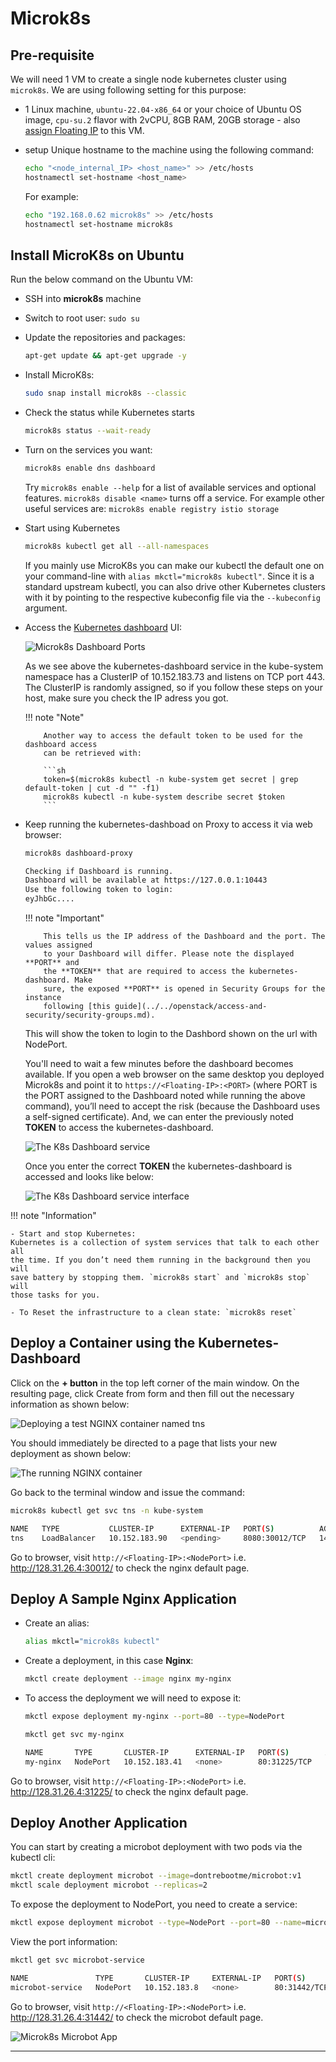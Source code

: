# Microk8s

## Pre-requisite

We will need 1 VM to create a single node kubernetes cluster using `microk8s`.
We are using following setting for this purpose:

- 1 Linux machine, `ubuntu-22.04-x86_64` or your choice of Ubuntu OS image,
  `cpu-su.2` flavor with 2vCPU, 8GB RAM, 20GB storage - also [assign Floating IP](../../openstack/create-and-connect-to-the-VM/assign-a-floating-IP.md)
  to this VM.

- setup Unique hostname to the machine using the following command:

    ```sh
    echo "<node_internal_IP> <host_name>" >> /etc/hosts
    hostnamectl set-hostname <host_name>
    ```

    For example:

    ```sh
    echo "192.168.0.62 microk8s" >> /etc/hosts
    hostnamectl set-hostname microk8s
    ```

## Install MicroK8s on Ubuntu

Run the below command on the Ubuntu VM:

- SSH into **microk8s** machine

- Switch to root user: `sudo su`

- Update the repositories and packages:

    ```sh
    apt-get update && apt-get upgrade -y
    ```

- Install MicroK8s:

    ```sh
    sudo snap install microk8s --classic
    ```

- Check the status while Kubernetes starts

    ```sh
    microk8s status --wait-ready
    ```

- Turn on the services you want:

    ```sh
    microk8s enable dns dashboard
    ```

    Try `microk8s enable --help` for a list of available services and optional features.
    `microk8s disable <name>` turns off a service. For example other useful services
    are: `microk8s enable registry istio storage`

- Start using Kubernetes

    ```sh
    microk8s kubectl get all --all-namespaces
    ```

    If you mainly use MicroK8s you can make our kubectl the default one on your
    command-line with `alias mkctl="microk8s kubectl"`. Since it is a standard
    upstream kubectl, you can also drive other Kubernetes clusters with it by
    pointing to the respective kubeconfig file via the `--kubeconfig` argument.

- Access the [Kubernetes dashboard](https://kubernetes.io/docs/tasks/access-application-cluster/web-ui-dashboard/)
  UI:

    ![Microk8s Dashboard Ports](images/microk8s_dashboard_ports.png)

    As we see above the kubernetes-dashboard service in the kube-system namespace
    has a ClusterIP of 10.152.183.73 and listens on TCP port 443. The ClusterIP
    is randomly assigned, so if you follow these steps on your host, make sure
    you check the IP adress you got.

    !!! note "Note"

          Another way to access the default token to be used for the dashboard access
          can be retrieved with:

          ```sh
          token=$(microk8s kubectl -n kube-system get secret | grep default-token | cut -d "" -f1)
          microk8s kubectl -n kube-system describe secret $token
          ```

- Keep running the kubernetes-dashboad on Proxy to access it via web browser:

    ```sh
    microk8s dashboard-proxy

    Checking if Dashboard is running.
    Dashboard will be available at https://127.0.0.1:10443
    Use the following token to login:
    eyJhbGc....
    ```

    !!! note "Important"

          This tells us the IP address of the Dashboard and the port. The values assigned
          to your Dashboard will differ. Please note the displayed **PORT** and
          the **TOKEN** that are required to access the kubernetes-dashboard. Make
          sure, the exposed **PORT** is opened in Security Groups for the instance
          following [this guide](../../openstack/access-and-security/security-groups.md).

    This will show the token to login to the Dashbord shown on the url with NodePort.

    You'll need to wait a few minutes before the dashboard becomes available. If
    you open a web browser on the same desktop you deployed Microk8s and point it
    to `https://<Floating-IP>:<PORT>` (where PORT is the PORT assigned to the Dashboard
    noted while running the above command), you’ll need to accept the risk
    (because the Dashboard uses a self-signed certificate). And, we can enter the
    previously noted **TOKEN** to access the kubernetes-dashboard.

    ![The K8s Dashboard service](images/k8s-dashboard.jpg)

    Once you enter the correct **TOKEN** the kubernetes-dashboard is accessed and
    looks like below:

    ![The K8s Dashboard service interface](images/the_k8s_dashboard.png)

!!! note "Information"

    - Start and stop Kubernetes:
    Kubernetes is a collection of system services that talk to each other all
    the time. If you don’t need them running in the background then you will
    save battery by stopping them. `microk8s start` and `microk8s stop` will
    those tasks for you.

    - To Reset the infrastructure to a clean state: `microk8s reset`

## Deploy a Container using the Kubernetes-Dashboard

Click on the **+ button** in the top left corner of the main window. On the resulting
page, click Create from form and then fill out the necessary information as shown
below:

![Deploying a test NGINX container named tns](images/k8s-dashboard-docker-app.jpg)

You should immediately be directed to a page that lists your new deployment as shown
below:

![The running NGINX container](images/running-nginx-container-app.jpg)

Go back to the terminal window and issue the command:

```sh
microk8s kubectl get svc tns -n kube-system

NAME   TYPE           CLUSTER-IP      EXTERNAL-IP   PORT(S)          AGE
tns    LoadBalancer   10.152.183.90   <pending>     8080:30012/TCP   14m
```

Go to browser, visit `http://<Floating-IP>:<NodePort>`
i.e. <http://128.31.26.4:30012/> to check the nginx default page.

## Deploy A Sample Nginx Application

- Create an alias:

    ```sh
    alias mkctl="microk8s kubectl"
    ```

- Create a deployment, in this case **Nginx**:

    ```sh
    mkctl create deployment --image nginx my-nginx
    ```

- To access the deployment we will need to expose it:

    ```sh
    mkctl expose deployment my-nginx --port=80 --type=NodePort
    ```

    ```sh
    mkctl get svc my-nginx

    NAME       TYPE       CLUSTER-IP      EXTERNAL-IP   PORT(S)        AGE
    my-nginx   NodePort   10.152.183.41   <none>        80:31225/TCP   35h
    ```

Go to browser, visit `http://<Floating-IP>:<NodePort>`
i.e. <http://128.31.26.4:31225/> to check the nginx default page.

## Deploy Another Application

You can start by creating a microbot deployment with two pods via the kubectl cli:

```sh
mkctl create deployment microbot --image=dontrebootme/microbot:v1
mkctl scale deployment microbot --replicas=2
```

To expose the deployment to NodePort, you need to create a service:

```sh
mkctl expose deployment microbot --type=NodePort --port=80 --name=microbot-service
```

View the port information:

```sh
mkctl get svc microbot-service

NAME               TYPE       CLUSTER-IP     EXTERNAL-IP   PORT(S)        AGE
microbot-service   NodePort   10.152.183.8   <none>        80:31442/TCP   35h
```

Go to browser, visit `http://<Floating-IP>:<NodePort>`
i.e. <http://128.31.26.4:31442/> to check the microbot default page.

![Microk8s Microbot App](images/microk8s_microbot_app.png)

---
